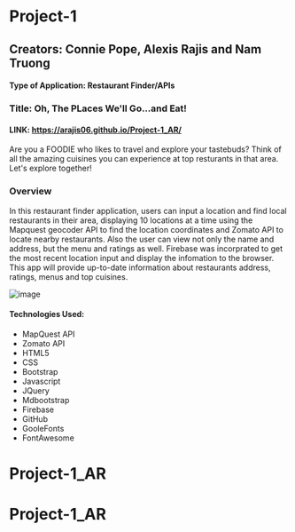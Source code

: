 # Project-1
## Creators: Connie Pope, Alexis Rajis and Nam Truong
#### Type of Application: Restaurant Finder/APIs

### Title: Oh, The PLaces We'll Go...and Eat!

#### LINK:  https://arajis06.github.io/Project-1_AR/

Are you a FOODIE who likes to travel and explore your tastebuds?
Think of all the amazing cuisines you can experience at top resturants in that area.
Let's explore together!

### Overview

In this restaurant finder application, users can input a location and find local restaurants in their area, displaying 10 locations at a time using the  Mapquest geocoder API to find the location coordinates and Zomato API to locate nearby restaurants. Also the user can view not only the name and address, but the menu and ratings as well. Firebase was incorprated to get the most recent location input and display the infomation to the browser. This app will provide up-to-date information about restaurants address, ratings, menus and  top cuisines.

![image](https://user-images.githubusercontent.com/47279070/59950105-fde66d00-9442-11e9-8bde-09e49591d821.png)

#### Technologies Used:
- MapQuest API
- Zomato API 
- HTML5 
- CSS 
- Bootstrap 
- Javascript 
- JQuery 
- Mdbootstrap  
- Firebase 
- GitHub
- GooleFonts
- FontAwesome
# Project-1_AR
# Project-1_AR
